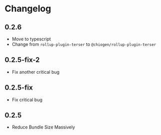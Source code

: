 # Changelog

## 0.2.6

- Move to typescript
- Change from `rollup-plugin-terser` to `@chiogen/rollup-plugin-terser`

## 0.2.5-fix-2

- Fix another critical bug
 
## 0.2.5-fix

- Fix critical bug

## 0.2.5

- Reduce Bundle Size Massively